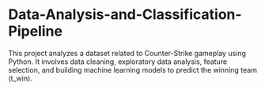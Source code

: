 # Data-Analysis-and-Classification-Pipeline

This project analyzes a dataset related to Counter-Strike gameplay using Python. It involves data cleaning, exploratory data analysis, feature selection, and building machine learning models to predict the winning team (t_win).

